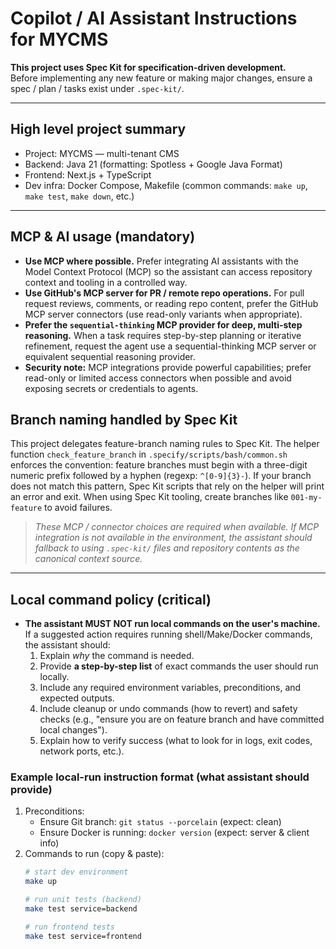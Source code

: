 # Copilot / AI Assistant Instructions for MYCMS

**This project uses Spec Kit for specification-driven development.**  
Before implementing any new feature or making major changes, ensure a spec / plan / tasks exist under `.spec-kit/`.

---

## High level project summary

- Project: MYCMS — multi-tenant CMS  
- Backend: Java 21 (formatting: Spotless + Google Java Format)  
- Frontend: Next.js + TypeScript  
- Dev infra: Docker Compose, Makefile (common commands: `make up`, `make test`, `make down`, etc.)

---

## MCP & AI usage (mandatory)

- **Use MCP where possible.** Prefer integrating AI assistants with the Model Context Protocol (MCP) so the assistant can access repository context and tooling in a controlled way.  
- **Use GitHub's MCP server for PR / remote repo operations.** For pull request reviews, comments, or reading repo content, prefer the GitHub MCP server connectors (use read-only variants when appropriate).  
- **Prefer the `sequential-thinking` MCP provider for deep, multi-step reasoning.** When a task requires step-by-step planning or iterative refinement, request the agent use a sequential-thinking MCP server or equivalent sequential reasoning provider.  
- **Security note:** MCP integrations provide powerful capabilities; prefer read-only or limited access connectors when possible and avoid exposing secrets or credentials to agents.

Branch naming handled by Spec Kit
--------------------------------

This project delegates feature-branch naming rules to Spec Kit. The helper function `check_feature_branch` in `.specify/scripts/bash/common.sh` enforces the convention: feature branches must begin with a three-digit numeric prefix followed by a hyphen (regexp: `^[0-9]{3}-`). If your branch does not match this pattern, Spec Kit scripts that rely on the helper will print an error and exit. When using Spec Kit tooling, create branches like `001-my-feature` to avoid failures.

> *These MCP / connector choices are required when available. If MCP integration is not available in the environment, the assistant should fallback to using `.spec-kit/` files and repository contents as the canonical context source.*

---

## Local command policy (critical)

- **The assistant MUST NOT run local commands on the user's machine.** If a suggested action requires running shell/Make/Docker commands, the assistant should:  
  1. Explain *why* the command is needed.  
  2. Provide **a step-by-step list** of exact commands the user should run locally.  
  3. Include any required environment variables, preconditions, and expected outputs.  
  4. Include cleanup or undo commands (how to revert) and safety checks (e.g., "ensure you are on feature branch and have committed local changes").  
  5. Explain how to verify success (what to look for in logs, exit codes, network ports, etc.).

### Example local-run instruction format (what assistant should provide)
1. Preconditions:
   - Ensure Git branch: `git status --porcelain` (expect: clean)  
   - Ensure Docker is running: `docker version` (expect: server & client info)  
2. Commands to run (copy & paste):
   ```bash
   # start dev environment
   make up

   # run unit tests (backend)
   make test service=backend

   # run frontend tests
   make test service=frontend

